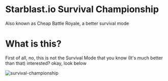 # Starblast.io Survival Championship
Also known as Cheap Battle Royale, a better survival mode

# What is this?
First of all, no, this is not the Survival Mode that you know (It's much better than that) interested? okay, look below

![survival-championship](https://github.com/A198-A/Stablast.io-Survival-Championship/assets/130020021/fbebff1e-3525-4737-aecc-ebb685d9eb46)
